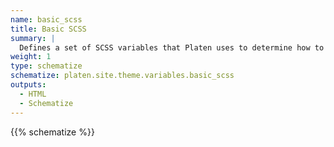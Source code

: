 ```yaml
---
name: basic_scss
title: Basic SCSS
summary: |
  Defines a set of SCSS variables that Platen uses to determine how to display the site.
weight: 1
type: schematize
schematize: platen.site.theme.variables.basic_scss
outputs:
  - HTML
  - Schematize
---
```


{{% schematize %}}
